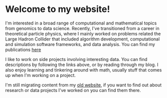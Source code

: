 <!--
.. title: About
.. slug: about
.. date: 2015-08-11 13:11:54 UTC-07:00
.. tags: about
.. category:
.. link:
.. description:
.. type: text
-->

# Welcome to my website!

I'm interested in a broad range of computational and mathematical topics from genomics to data science.  Recently, I've transitioned from a career in theoretical particle physics, where I mainly worked on problems related the Large Hadron Collider that included algorithm development, computational and simulation software frameworks, and data analysis.  You can find my publications [here](http://inspirehep.net/author/profile/J.R.Walsh.2 "inSPIRE")

I like to work on side projects involving interesting data.  You can find descriptions by following the links above, or by reading through my blog.  I also enjoy learning and tinkering around with math, usually stuff that comes up when I'm working on a project.

I'm still migrating content from my [old website](https://sites.google.com/site/jrwalsh1/ "old site"), if you want to find out about research or data projects I've worked on you can find them there.
